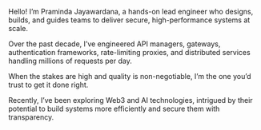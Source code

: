
Hello! I’m Praminda Jayawardana, a hands-on lead engineer who designs, builds, and guides teams to deliver secure, high-performance systems at scale.

Over the past decade, I’ve engineered API managers, gateways, authentication frameworks, rate-limiting proxies, and distributed services handling millions of requests per day.

When the stakes are high and quality is non-negotiable, I’m the one you’d trust to get it done right.

Recently, I’ve been exploring Web3 and AI technologies, intrigued by their potential to build systems more efficiently and secure them with transparency.